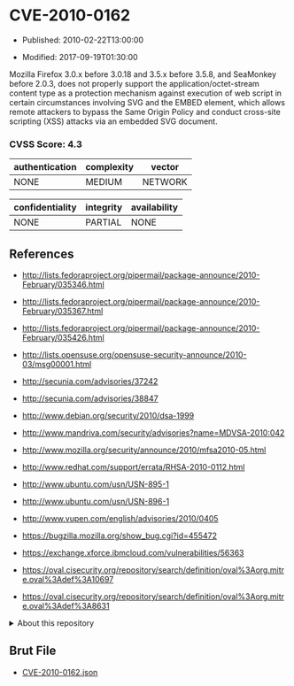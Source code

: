 # CVE-2010-0162

- Published: 2010-02-22T13:00:00

- Modified: 2017-09-19T01:30:00

Mozilla Firefox 3.0.x before 3.0.18 and 3.5.x before 3.5.8, and SeaMonkey before 2.0.3, does not properly support the application/octet-stream content type as a protection mechanism against execution of web script in certain circumstances involving SVG and the EMBED element, which allows remote attackers to bypass the Same Origin Policy and conduct cross-site scripting (XSS) attacks via an embedded SVG document.

### CVSS Score: **4.3**

| authentication | complexity | vector |
| --- | --- | --- |
| NONE | MEDIUM | NETWORK |

| confidentiality | integrity | availability |
| --- | --- | --- |
| NONE | PARTIAL | NONE |

## References

* http://lists.fedoraproject.org/pipermail/package-announce/2010-February/035346.html

* http://lists.fedoraproject.org/pipermail/package-announce/2010-February/035367.html

* http://lists.fedoraproject.org/pipermail/package-announce/2010-February/035426.html

* http://lists.opensuse.org/opensuse-security-announce/2010-03/msg00001.html

* http://secunia.com/advisories/37242

* http://secunia.com/advisories/38847

* http://www.debian.org/security/2010/dsa-1999

* http://www.mandriva.com/security/advisories?name=MDVSA-2010:042

* http://www.mozilla.org/security/announce/2010/mfsa2010-05.html

* http://www.redhat.com/support/errata/RHSA-2010-0112.html

* http://www.ubuntu.com/usn/USN-895-1

* http://www.ubuntu.com/usn/USN-896-1

* http://www.vupen.com/english/advisories/2010/0405

* https://bugzilla.mozilla.org/show_bug.cgi?id=455472

* https://exchange.xforce.ibmcloud.com/vulnerabilities/56363

* https://oval.cisecurity.org/repository/search/definition/oval%3Aorg.mitre.oval%3Adef%3A10697

* https://oval.cisecurity.org/repository/search/definition/oval%3Aorg.mitre.oval%3Adef%3A8631

<details>
<summary>About this repository</summary> 

  This repository is part of the project [Live Hack CVE](https://github.com/Live-Hack-CVE). Main website can be found [www.live-hack.org](https://www.live-hack.org) 
  
  Made by [Sn0wAlice](https://github.com/Sn0wAlice) for the people that care about security and need to have a feed of the latest CVEs. Hope you enjoy it, don't forget to star the repo and follow me on [Twitter](https://twitter.com/Sn0wAlice) and [Github](https://github.com/Sn0wAlice). And that is my [personnal website](https://www.alice-snow.me/)

  - [Home Page](https://github.com/Live-Hack-CVE)
  - [Framework](https://github.com/Live-Hack-CVE/cve-framework)
  - [CVE database](https://github.com/Live-Hack-CVE/full_database)
  - [Changelog](https://github.com/Live-Hack-CVE/Changelog)
</details>

## Brut File

* [CVE-2010-0162.json](https://raw.githubusercontent.com/Live-Hack-CVE/full_database/main/cves/2010/CVE-2010-0162.json)

